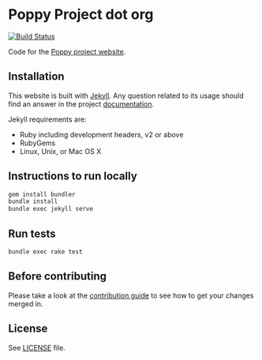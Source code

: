 # Poppy Project dot org

[![Build Status](https://travis-ci.org/poppy-project/poppy-project.org.svg?branch=master)](https://travis-ci.org/poppy-project/poppy-project.org)

Code for the [Poppy project website](https://www.poppy-project.org).

## Installation

This website is built with [Jekyll](http://jekyllrb.com/). Any question related to its usage should find an answer in the project [documentation](http://jekyllrb.com/docs/home/).

Jekyll requirements are:

- Ruby including development headers, v2 or above
- RubyGems
- Linux, Unix, or Mac OS X

## Instructions to run locally

```bash
gem install bundler
bundle install
bundle exec jekyll serve
```

## Run tests

```bash
bundle exec rake test
```

## Before contributing

Please take a look at the [contribution guide](https://github.com/poppy-project/poppy-project.org/blob/master/CONTRIBUTING.md) to see how to get your changes merged in.

## License

See [LICENSE](https://github.com/poppy-project/poppy-project.org/blob/master/LICENSE.md) file.
